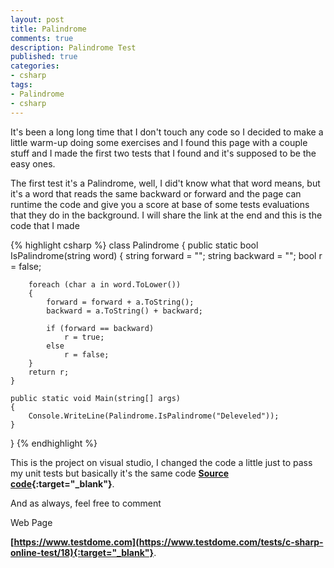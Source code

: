 ```yaml
---
layout: post
title: Palindrome
comments: true
description: Palindrome Test
published: true
categories:
- csharp
tags:
- Palindrome
- csharp
---
```


It's been a long long time that I don't touch any code so I decided to make a little warm-up doing some exercises and I found this page with a couple stuff and I made the first two tests that I found and it's supposed to be the easy ones.

The first test it's a Palindrome, well, I did't know what that word means, but it's a word that reads the same backward or forward and the page can runtime the code and give you a score at base of some tests evaluations that they do in the background. I will share the link at the end and this is the code that I made

{% highlight csharp %} 
class Palindrome
{
    public static bool IsPalindrome(string word)
    {
        string forward = "";
        string backward = "";
        bool r = false;

        foreach (char a in word.ToLower())
        {
            forward = forward + a.ToString();
            backward = a.ToString() + backward;

            if (forward == backward)
                r = true;
            else
                r = false;
        }
        return r;          
    }

    public static void Main(string[] args)
    {
        Console.WriteLine(Palindrome.IsPalindrome("Deleveled"));
    }
}
{% endhighlight %}


This is the project on visual studio, I changed the code a little just to pass my unit tests but basically it's the same code **[Source code](https://github.com/lvasquez/Palindrome){:target="_blank"}**.

And as always, feel free to comment

Web Page

**[https://www.testdome.com](https://www.testdome.com/tests/c-sharp-online-test/18){:target="_blank"}**.